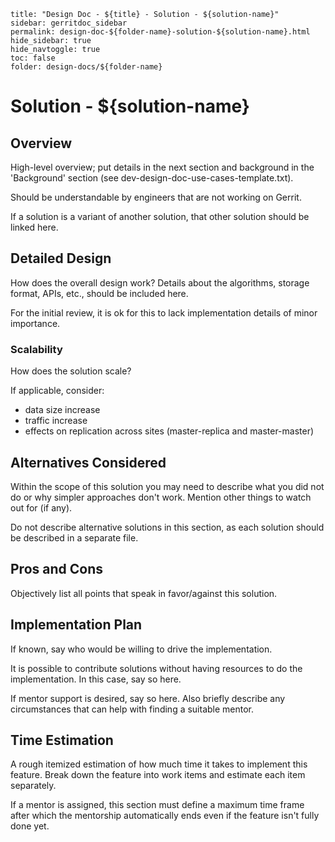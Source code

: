 ```
title: "Design Doc - ${title} - Solution - ${solution-name}"
sidebar: gerritdoc_sidebar
permalink: design-doc-${folder-name}-solution-${solution-name}.html
hide_sidebar: true
hide_navtoggle: true
toc: false
folder: design-docs/${folder-name}
```

# Solution - ${solution-name}

## <a id="overview"> Overview

High-level overview; put details in the next section and background in
the 'Background' section (see dev-design-doc-use-cases-template.txt).

Should be understandable by engineers that are not working on Gerrit.

If a solution is a variant of another solution, that other solution
should be linked here.

## <a id="detailed-design"> Detailed Design

How does the overall design work? Details about the algorithms,
storage format, APIs, etc., should be included here.

For the initial review, it is ok for this to lack implementation
details of minor importance.

### <a id="scalability"> Scalability

How does the solution scale?

If applicable, consider:

* data size increase
* traffic increase
* effects on replication across sites (master-replica and master-master)

## <a id="alternatives-considered"> Alternatives Considered

Within the scope of this solution you may need to describe what you did
not do or why simpler approaches don't work. Mention other things to
watch out for (if any).

Do not describe alternative solutions in this section, as each solution
should be described in a separate file.

## <a id="pros-and-cons"> Pros and Cons

Objectively list all points that speak in favor/against this solution.

## <a id="implementation-plan"> Implementation Plan

If known, say who would be willing to drive the implementation.

It is possible to contribute solutions without having resources to do
the implementation. In this case, say so here.

If mentor support is desired, say so here. Also briefly describe any
circumstances that can help with finding a suitable mentor.

## <a id="time-estimation"> Time Estimation

A rough itemized estimation of how much time it takes to implement this
feature. Break down the feature into work items and estimate each item
separately.

If a mentor is assigned, this section must define a maximum time frame
after which the mentorship automatically ends even if the feature isn't
fully done yet.
